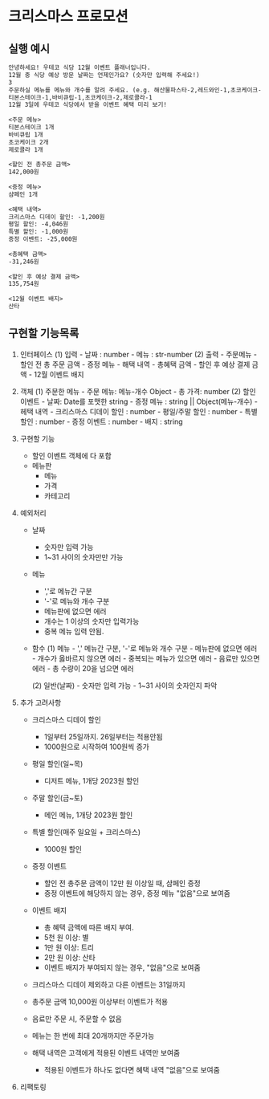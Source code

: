 # 크리스마스 프로모션

## 실행 예시
```md
안녕하세요! 우테코 식당 12월 이벤트 플래너입니다.
12월 중 식당 예상 방문 날짜는 언제인가요? (숫자만 입력해 주세요!)
3
주문하실 메뉴를 메뉴와 개수를 알려 주세요. (e.g. 해산물파스타-2,레드와인-1,초코케이크-1)
티본스테이크-1,바비큐립-1,초코케이크-2,제로콜라-1
12월 3일에 우테코 식당에서 받을 이벤트 혜택 미리 보기!
 
<주문 메뉴>
티본스테이크 1개
바비큐립 1개
초코케이크 2개
제로콜라 1개
 
<할인 전 총주문 금액>
142,000원
 
<증정 메뉴>
샴페인 1개
 
<혜택 내역>
크리스마스 디데이 할인: -1,200원
평일 할인: -4,046원
특별 할인: -1,000원
증정 이벤트: -25,000원
 
<총혜택 금액>
-31,246원
 
<할인 후 예상 결제 금액>
135,754원
 
<12월 이벤트 배지>
산타
```

## 구현할 기능목록
1. 인터페이스
    (1) 입력
        - 날짜 : number
        - 메뉴 : str-number
    (2) 출력
        - 주문메뉴
        - 할인 전 총 주문 금액
        - 증정 메뉴
        - 해택 내역
        - 총혜택 금액
        - 할인 후 예상 결제 금액
        - 12월 이벤트 배지

2. 객체
    (1) 주문한 메뉴
        - 주문 메뉴: 메뉴-개수 Object
        - 총 가격: number
    (2) 할인 이벤트
        - 날짜: Date를 포맷한 string
        - 증정 메뉴 : string || Object(메뉴-개수)
        - 헤택 내역
            - 크리스마스 디데이 할인 : number
            - 평일/주말 할인 : number
            - 특별 할인 : number
            - 증정 이벤트 : number
        - 배지 : string

3. 구현할 기능
    - 할인 이벤트 객체에 다 포함
    - 메뉴판
        - 메뉴
        - 가격
        - 카테고리

4. 예외처리
    - 날짜
        - 숫자만 입력 가능
        - 1~31 사이의 숫자만만 가능
    - 메뉴
        - ','로 메뉴간 구분
        - '-'로 메뉴와 개수 구분
        - 메뉴판에 없으면 에러
        - 개수는 1 이상의 숫자만 입력가능
        - 중복 메뉴 입력 안됨.

    - 함수
        (1) 메뉴
            - ',' 메뉴간 구분, '-'로 메뉴와 개수 구분
                - 메뉴판에 없으면 에러
                - 개수가 옳바르지 않으면 에러
                - 중복되는 메뉴가 있으면 에러
                - 음료만 있으면 에러
                - 총 수량이 20을 넘으면 에러
            
        (2) 일반(날짜)
            - 숫자만 입력 가능
            - 1~31 사이의 숫자인지 파악
    
5. 추가 고려사항
    - 크리스마스 디데이 할인
        - 1일부터 25일까지. 26일부터는 적용안됨
        - 1000원으로 시작하여 100원씩 증가
    - 평일 할인(일~목)
        - 디저트 메뉴, 1개당 2023원 할인
    - 주말 할인(금~토)
        - 메인 메뉴, 1개당 2023원 할인
    - 특별 할인(매주 일요일 + 크리스마스)
        - 1000원 할인
    - 증정 이벤트
        - 할인 전 총주문 금액이 12만 원 이상일 때, 샴페인 증정
        - 증정 이벤트에 해당하지 않는 경우, 증정 메뉴 "없음"으로 보여줌
    - 이벤트 배지
        - 총 혜택 금액에 따른 배지 부여.
        - 5천 원 이상: 별
        - 1만 원 이상: 트리
        - 2만 원 이상: 산타
        - 이벤트 배지가 부여되지 않는 경우, "없음"으로 보여줌

    - 크리스마스 디데이 제외하고 다른 이벤트는 31일까지
    - 총주문 금액 10,000원 이상부터 이벤트가 적용
    - 음료만 주문 시, 주문할 수 없음
    - 메뉴는 한 번에 최대 20개까지만 주문가능
    - 해택 내역은 고객에게 적용된 이벤트 내역만 보여줌
        - 적용된 이벤트가 하나도 없다면 혜택 내역 "없음"으로 보여줌

6. 리팩토링

